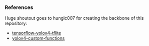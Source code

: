 ### References

Huge shoutout goes to hunglc007 for creating the backbone of this repository:

- [tensorflow-yolov4-tflite](https://github.com/hunglc007/tensorflow-yolov4-tflite)
- [yolov4-custom-functions](https://github.com/theAIGuysCode/yolov4-custom-functions.git)
